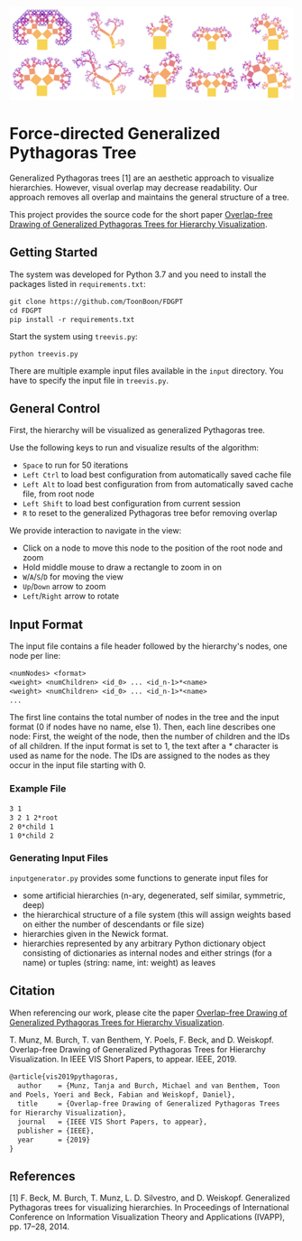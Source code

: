 ![Pythagoras Trees](trees.png?raw=true)

# Force-directed Generalized Pythagoras Tree

Generalized Pythagoras trees [1] are an aesthetic approach to visualize hierarchies. However, visual overlap may decrease readability. Our approach removes all overlap and maintains the general structure of a tree.

This project provides the source code for the short paper [Overlap-free Drawing of Generalized Pythagoras Trees for Hierarchy Visualization](https://arxiv.org/pdf/1907.12845.pdf).

## Getting Started

The system was developed for Python 3.7 and you need to install the packages listed in `requirements.txt`:
```
git clone https://github.com/ToonBoon/FDGPT
cd FDGPT
pip install -r requirements.txt
```

Start the system using `treevis.py`:
```
python treevis.py
```

There are multiple example input files available in the `input` directory. You have to specify the input file in `treevis.py`.

## General Control

First, the hierarchy will be visualized as generalized Pythagoras tree. 

Use the following keys to run and visualize results of the algorithm:
* `Space` to run for 50 iterations
* `Left Ctrl` to load best configuration from automatically saved cache file
* `Left Alt` to load best configuration from from automatically saved cache file, from root node
* `Left Shift` to load best configuration from current session
* `R` to reset to the generalized Pythagoras tree befor removing overlap

We provide interaction to navigate in the view:
* Click on a node to move this node to the position of the root node and zoom
* Hold middle mouse to draw a rectangle to zoom in on
* `W`/`A`/`S`/`D` for moving the view
* `Up`/`Down` arrow to zoom
* `Left`/`Right` arrow to rotate

## Input Format

The input file contains a file header followed by the hierarchy's nodes, one node per line:

```
<numNodes> <format>
<weight> <numChildren> <id_0> ... <id_n-1>*<name>
<weight> <numChildren> <id_0> ... <id_n-1>*<name>
...
```

The first line contains the total number of nodes in the tree and the input format (0 if nodes have no name, else 1).
Then, each line describes one node:
First, the weight of the node, then the number of children and the IDs of all children.
If the input format is set to 1, the text after a *\** character is used as name for the node.
The IDs are assigned to the nodes as they occur in the input file starting with 0.

### Example File

```
3 1
3 2 1 2*root
2 0*child 1
1 0*child 2
```

### Generating Input Files

`inputgenerator.py` provides some functions to generate input files for 
* some artificial hierarchies (n-ary, degenerated, self similar, symmetric, deep)
* the hierarchical structure of a file system (this will assign weights based on either the number of descendants or file size) 
* hierarchies given in the Newick format.
* hierarchies represented by any arbitrary Python dictionary object consisting of dictionaries as internal nodes and either strings (for a name) or tuples (string: name, int: weight) as leaves

## Citation

When referencing our work, please cite the paper [Overlap-free Drawing of Generalized Pythagoras Trees for Hierarchy Visualization](https://arxiv.org/pdf/1907.12845.pdf).

T. Munz, M. Burch, T. van Benthem, Y. Poels, F. Beck, and D. Weiskopf. Overlap-free Drawing of Generalized Pythagoras Trees for Hierarchy Visualization. In IEEE VIS Short Papers, to appear. IEEE, 2019. 

```
@article{vis2019pythagoras,
  author    = {Munz, Tanja and Burch, Michael and van Benthem, Toon and Poels, Yoeri and Beck, Fabian and Weiskopf, Daniel},
  title     = {Overlap-free Drawing of Generalized Pythagoras Trees for Hierarchy Visualization},
  journal   = {IEEE VIS Short Papers, to appear},
  publisher = {IEEE},
  year      = {2019}
}
```
    
## References

[1] F. Beck, M. Burch, T. Munz, L. D. Silvestro, and D. Weiskopf. Generalized Pythagoras trees for visualizing hierarchies. In Proceedings of International Conference on Information Visualization Theory and Applications (IVAPP), pp. 17–28, 2014.
